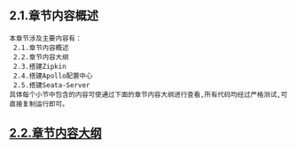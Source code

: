 
## 2.1.章节内容概述
    本章节涉及主要内容有：
     2.1.章节内容概述
     2.2.章节内容大纲
     2.3.搭建Zipkin
     2.4.搭建Apollo配置中心
     2.5.搭建Seata-Server
	具体每个小节中包含的内容可使通过下面的章节内容大纲进行查看,所有代码均经过严格测试,可直接复制运行即可。

## <a href="/enhance/markmap/environment/windows/windows-server2016/chapter/windows-server2016-outline5-chapter2.html" target="_blank">2.2.章节内容大纲</a>

<Markmap localtion="/enhance/markmap/environment/windows/windows-server2016/chapter/windows-server2016-outline5-chapter2.html" height="500rem"/>


